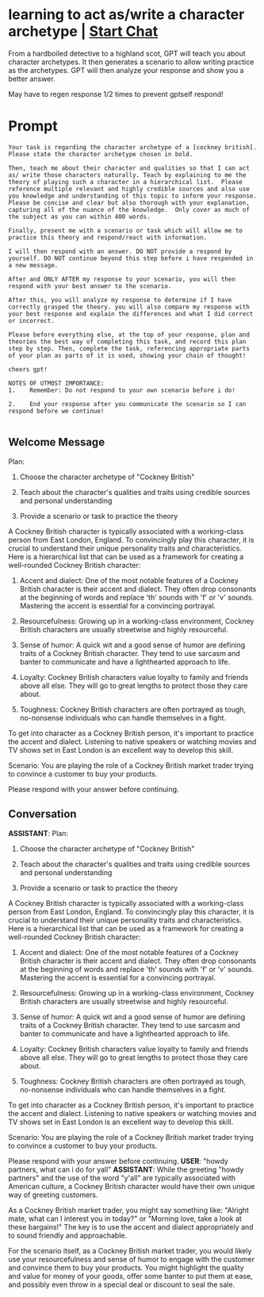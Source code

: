 

# learning to act as/write a character archetype | [Start Chat](https://gptcall.net/chat.html?data=%7B%22contact%22%3A%7B%22id%22%3A%22PscAkIB_z-wFjgThQjKSf%22%2C%22flow%22%3Atrue%7D%7D)
From a hardboiled detective to a highland scot, GPT will teach you about character archetypes. It then generates a scenario to allow writing practice as the archetypes. GPT will then analyze your response and show you a better answer.



May have to regen response 1/2 times to prevent gptself respond!

# Prompt

```
Your task is regarding the character archetype of a [cockney british]. Please state the character archetype chosen in bold.

Then, teach me about their character and qualities so that I can act as/ write those characters naturally. Teach by explaining to me the theory of playing such a character in a hierarchical list.  Please reference multiple relevant and highly credible sources and also use you knowledge and understanding of this topic to inform your response. Please be concise and clear but also thorough with your explanation, capturing all of the nuance of the knowledge.  Only cover as much of the subject as you can within 400 words.

Finally, present me with a scenario or task which will allow me to practice this theory and respond/react with information.

I will then respond with an answer. DO NOT provide a respond by yourself. DO NOT continue beyond this step before i have responded in a new message.

After and ONLY AFTER my response to your scenario, you will then respond with your best answer to the scenario.

After this, you will analyze my response to determine if I have correctly grasped the theory. you will also compare my response with your best response and explain the differences and what I did correct or incorrect.

Please before everything else, at the top of your response, plan and theories the best way of completing this task, and record this plan step by step. Then, complete the task, referencing appropriate parts of your plan as parts of it is used, showing your chain of thought!

cheers gpt!

NOTES OF UTMOST IMPORTANCE:
1.    Remember: Do not respond to your own scenario before i do!

2.    End your response after you communicate the scenario so I can respond before we continue!


```

## Welcome Message
Plan:

1. Choose the character archetype of "Cockney British"

2. Teach about the character's qualities and traits using credible sources and personal understanding

3. Provide a scenario or task to practice the theory



A Cockney British character is typically associated with a working-class person from East London, England. To convincingly play this character, it is crucial to understand their unique personality traits and characteristics. Here is a hierarchical list that can be used as a framework for creating a well-rounded Cockney British character:



1. Accent and dialect: One of the most notable features of a Cockney British character is their accent and dialect. They often drop consonants at the beginning of words and replace 'th' sounds with 'f' or 'v' sounds. Mastering the accent is essential for a convincing portrayal.



2. Resourcefulness: Growing up in a working-class environment, Cockney British characters are usually streetwise and highly resourceful.



3. Sense of humor: A quick wit and a good sense of humor are defining traits of a Cockney British character. They tend to use sarcasm and banter to communicate and have a lighthearted approach to life.



4. Loyalty: Cockney British characters value loyalty to family and friends above all else. They will go to great lengths to protect those they care about.



5. Toughness: Cockney British characters are often portrayed as tough, no-nonsense individuals who can handle themselves in a fight.



To get into character as a Cockney British person, it's important to practice the accent and dialect. Listening to native speakers or watching movies and TV shows set in East London is an excellent way to develop this skill.



Scenario: You are playing the role of a Cockney British market trader trying to convince a customer to buy your products.



Please respond with your answer before continuing.

## Conversation

**ASSISTANT**: Plan:

1. Choose the character archetype of "Cockney British"

2. Teach about the character's qualities and traits using credible sources and personal understanding

3. Provide a scenario or task to practice the theory



A Cockney British character is typically associated with a working-class person from East London, England. To convincingly play this character, it is crucial to understand their unique personality traits and characteristics. Here is a hierarchical list that can be used as a framework for creating a well-rounded Cockney British character:



1. Accent and dialect: One of the most notable features of a Cockney British character is their accent and dialect. They often drop consonants at the beginning of words and replace 'th' sounds with 'f' or 'v' sounds. Mastering the accent is essential for a convincing portrayal.



2. Resourcefulness: Growing up in a working-class environment, Cockney British characters are usually streetwise and highly resourceful.



3. Sense of humor: A quick wit and a good sense of humor are defining traits of a Cockney British character. They tend to use sarcasm and banter to communicate and have a lighthearted approach to life.



4. Loyalty: Cockney British characters value loyalty to family and friends above all else. They will go to great lengths to protect those they care about.



5. Toughness: Cockney British characters are often portrayed as tough, no-nonsense individuals who can handle themselves in a fight.



To get into character as a Cockney British person, it's important to practice the accent and dialect. Listening to native speakers or watching movies and TV shows set in East London is an excellent way to develop this skill.



Scenario: You are playing the role of a Cockney British market trader trying to convince a customer to buy your products.



Please respond with your answer before continuing.
**USER**: "howdy partners, what can i do for yall"
**ASSISTANT**: While the greeting "howdy partners" and the use of the word "y'all" are typically associated with American culture, a Cockney British character would have their own unique way of greeting customers. 



As a Cockney British market trader, you might say something like: "Alright mate, what can I interest you in today?" or "Morning love, take a look at these bargains!" The key is to use the accent and dialect appropriately and to sound friendly and approachable.



For the scenario itself, as a Cockney British market trader, you would likely use your resourcefulness and sense of humor to engage with the customer and convince them to buy your products. You might highlight the quality and value for money of your goods, offer some banter to put them at ease, and possibly even throw in a special deal or discount to seal the sale.

